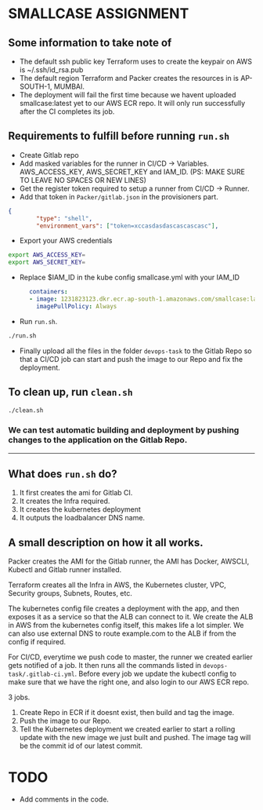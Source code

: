 # SMALLCASE ASSIGNMENT

## Some information to take note of

- The default ssh public key Terraform uses to create the keypair on AWS is ~/.ssh/id_rsa.pub
- The default region Terraform and Packer creates the resources in is AP-SOUTH-1, MUMBAI.
- The deployment will fail the first time because we havent uploaded smallcase:latest yet to our AWS ECR repo. It will only run successfully after the CI completes its job.

## Requirements to fulfill before running `run.sh`

- Create Gitlab repo
- Add masked variables for the runner in CI/CD -> Variables. AWS_ACCESS_KEY, AWS_SECRET_KEY and IAM_ID. (PS: MAKE SURE TO LEAVE NO SPACES OR NEW LINES)
- Get the register token required to setup a runner from CI/CD -> Runner.
- Add that token in `Packer/gitlab.json` in the provisioners part.

```json      
{
        "type": "shell",
        "environment_vars": ["token=xccasdasdascascascasc"],
```

- Export your AWS credentials 

```sh
export AWS_ACCESS_KEY=
export AWS_SECRET_KEY=
```

- Replace $IAM_ID in the kube config smallcase.yml with your IAM_ID

```yml
      containers:
      - image: 1231823123.dkr.ecr.ap-south-1.amazonaws.com/smallcase:latest
        imagePullPolicy: Always
```


- Run `run.sh`.

```sh
./run.sh
```

- Finally upload all the files in the folder `devops-task` to the Gitlab Repo so that a CI/CD job can start and push the image to our Repo and fix the deployment.


## To clean up, run `clean.sh`
```sh
./clean.sh
```

### We can test automatic building and deployment by pushing changes to the application on the Gitlab Repo.


-----------

## What does `run.sh` do?

1) It first creates the ami for Gitlab CI.
2) It creates the Infra required.
3) It creates the kubernetes deployment
4) It outputs the loadbalancer DNS name.

## A small description on how it all works.

Packer creates the AMI for the Gitlab runner, the AMI has Docker, AWSCLI, Kubectl and Gitlab runner installed.

Terraform creates all the Infra in AWS, the Kubernetes cluster, VPC, Security groups, Subnets, Routes, etc.

The kubernetes config file creates a deployment with the app, and then exposes it as a service so that the ALB can connect to it. We create the ALB in AWS from the kubernetes config itself, this makes life a lot simpler. We can also use external DNS to route example.com to the ALB if from the config if required.

For CI/CD, everytime we push code to master, the runner we created earlier gets notified of a job. It then runs all the commands listed in `devops-task/.gitlab-ci.yml`. Before every job we update the kubectl config to make sure that we have the right one, and also login to our AWS ECR repo.

3 jobs.

1) Create Repo in ECR if it doesnt exist, then build and tag the image.
2) Push the image to our Repo.
3) Tell the Kubernetes deployment we created earlier to start a rolling update with the new image we just built and pushed. The image tag will be the commit id of our latest commit.



# TODO 
- Add comments in the code.